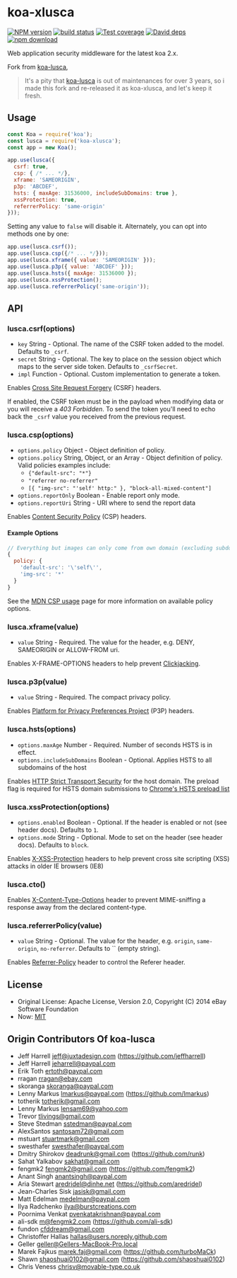 # koa-xlusca

[![NPM version][npm-image]][npm-url]
[![build status][travis-image]][travis-url]
[![Test coverage][coveralls-image]][coveralls-url]
[![David deps][david-image]][david-url]
[![npm download][download-image]][download-url]

[npm-image]: https://img.shields.io/npm/v/koa-xlusca.svg?style=flat-square
[npm-url]: https://npmjs.org/package/koa-xlusca
[travis-image]: https://img.shields.io/travis/mamboer/koa-xlusca.svg?style=flat-square
[travis-url]: https://travis-ci.org/mamboer/koa-xlusca
[coveralls-image]: https://img.shields.io/coveralls/mamboer/koa-xlusca.svg?style=flat-square
[coveralls-url]: https://coveralls.io/r/mamboer/koa-xlusca?branch=master
[david-image]: https://img.shields.io/david/mamboer/koa-xlusca.svg?style=flat-square
[david-url]: https://david-dm.org/mamboer/koa-xlusca
[download-image]: https://img.shields.io/npm/dm/koa-xlusca.svg?style=flat-square
[download-url]: https://npmjs.org/package/koa-xlusca

Web application security middleware for the latest koa 2.x.

Fork from [koa-lusca](https://github.com/chrisveness/koa-lusca),

> It's a pity that [koa-lusca](https://github.com/koajs/koa-lusca) is out of maintenances for over 3 years, so i made this fork and re-released it as koa-xlusca, and let's keep it fresh.



## Usage

```js
const Koa = require('koa');
const lusca = require('koa-xlusca');
const app = new Koa();

app.use(lusca({
  csrf: true,
  csp: { /* ... */},
  xframe: 'SAMEORIGIN',
  p3p: 'ABCDEF',
  hsts: { maxAge: 31536000, includeSubDomains: true },
  xssProtection: true,
  referrerPolicy: 'same-origin'
}));
```

Setting any value to `false` will disable it. Alternately, you can opt into methods one by one:

```js
app.use(lusca.csrf());
app.use(lusca.csp({/* ... */}));
app.use(lusca.xframe({ value: 'SAMEORIGIN' }));
app.use(lusca.p3p({ value: 'ABCDEF' }));
app.use(lusca.hsts({ maxAge: 31536000 });
app.use(lusca.xssProtection();
app.use(lusca.referrerPolicy('same-origin'));
```

## API

### lusca.csrf(options)

* `key` String - Optional. The name of the CSRF token added to the model. Defaults to `_csrf`.
* `secret` String - Optional. The key to place on the session object which maps to the server side token. Defaults to `_csrfSecret`.
* `impl` Function - Optional. Custom implementation to generate a token.

Enables [Cross Site Request Forgery](https://www.owasp.org/index.php/Cross-Site_Request_Forgery_\(CSRF\)) (CSRF) headers.

If enabled, the CSRF token must be in the payload when modifying data or you will receive a *403 Forbidden*. To send the token you'll need to echo back the `_csrf` value you received from the previous request.

### lusca.csp(options)

* `options.policy` Object - Object definition of policy.
* `options.policy` String, Object, or an Array - Object definition of policy. Valid policies examples include:
    * `{"default-src": "*"}`
    * `"referrer no-referrer"`
    * `[{ "img-src": "'self' http:" }, "block-all-mixed-content"]`
* `options.reportOnly` Boolean - Enable report only mode.
* `options.reportUri` String - URI where to send the report data

Enables [Content Security Policy](https://www.owasp.org/index.php/Content_Security_Policy) (CSP) headers.

#### Example Options

```js
// Everything but images can only come from own domain (excluding subdomains)
{
  policy: {
    'default-src': '\'self\'',
    'img-src': '*'
  }
}
```

See the [MDN CSP usage](https://developer.mozilla.org/en-US/docs/Web/Security/CSP/Using_Content_Security_Policy) page for more information on available policy options.

### lusca.xframe(value)

* `value` String - Required. The value for the header, e.g. DENY, SAMEORIGIN or ALLOW-FROM uri.

Enables X-FRAME-OPTIONS headers to help prevent [Clickjacking](https://www.owasp.org/index.php/Clickjacking).

### lusca.p3p(value)

* `value` String - Required. The compact privacy policy.

Enables [Platform for Privacy Preferences Project](http://support.microsoft.com/kb/290333) (P3P) headers.

### lusca.hsts(options)

* `options.maxAge` Number - Required. Number of seconds HSTS is in effect.
* `options.includeSubDomains` Boolean - Optional. Applies HSTS to all subdomains of the host

Enables [HTTP Strict Transport Security](https://www.owasp.org/index.php/HTTP_Strict_Transport_Security) for the host domain. The preload flag is required for HSTS domain submissions to [Chrome's HSTS preload list](https://hstspreload.appspot.com)

### lusca.xssProtection(options)

* `options.enabled` Boolean - Optional. If the header is enabled or not (see header docs). Defaults to `1`.
* `options.mode` String - Optional. Mode to set on the header (see header docs). Defaults to `block`.

Enables [X-XSS-Protection](http://blogs.msdn.com/b/ie/archive/2008/07/02/ie8-security-part-iv-the-xss-filter.aspx) headers to help prevent cross site scripting (XSS) attacks in older IE browsers (IE8)

### lusca.cto()

Enables [X-Content-Type-Options](https://blogs.msdn.microsoft.com/ie/2008/09/02/ie8-security-part-vi-beta-2-update/) header to prevent MIME-sniffing a response away from the declared content-type.

### lusca.referrerPolicy(value)

* `value` String - Optional. The value for the header, e.g. `origin`, `same-origin`, `no-referrer`. Defaults to `` (empty string).

Enables [Referrer-Policy](https://www.w3.org/TR/referrer-policy/#intro) header to control the Referer header.

## License

- Original License: Apache License, Version 2.0, Copyright (C) 2014 eBay Software Foundation
- Now: [MIT](LICENSE.txt)

## Origin Contributors Of koa-lusca

- Jeff Harrell <jeff@juxtadesign.com> (https://github.com/jeffharrell)
- Jeff Harrell <jeharrell@paypal.com>
- Erik Toth <ertoth@paypal.com>
- rragan <rragan@ebay.com>
- skoranga <skoranga@paypal.com>
- Lenny Markus <lmarkus@paypal.com> (https://github.com/lmarkus)
- totherik <totherik@gmail.com>
- Lenny Markus <lensam69@yahoo.com>
- Trevor <tlivings@gmail.com>
- Steve Stedman <sstedman@paypal.com>
- AlexSantos <santosam72@gmail.com>
- mstuart <stuartmark@gmail.com>
- swesthafer <swesthafer@paypal.com>
- Dmitry Shirokov <deadrunk@gmail.com> (https://github.com/runk)
- Sahat Yalkabov <sakhat@gmail.com>
- fengmk2 <fengmk2@gmail.com> (https://github.com/fengmk2)
- Anant Singh <anantsingh@paypal.com>
- Aria Stewart <aredridel@dinhe.net> (https://github.com/aredridel)
- Jean-Charles Sisk <jasisk@gmail.com>
- Matt Edelman <medelman@paypal.com>
- Ilya Radchenko <ilya@burstcreations.com>
- Poornima Venkat <pvenkatakrishnan@paypal.com>
- ali-sdk <m@fengmk2.com> (https://github.com/ali-sdk)
- fundon <cfddream@gmail.com>
- Christoffer Hallas <hallas@users.noreply.github.com>
- Geller <geller@Gellers-MacBook-Pro.local>
- Marek Fajkus <marek.faj@gmail.com> (https://github.com/turboMaCk)
- Shawn <shaoshuai0102@gmail.com> (https://github.com/shaoshuai0102)
- Chris Veness <chrisv@movable-type.co.uk>

